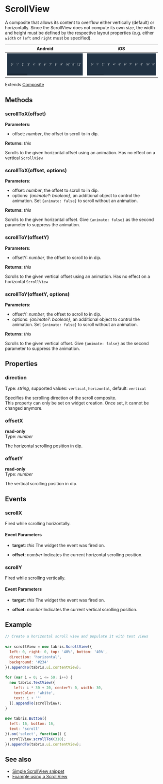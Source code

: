 ---
---
# ScrollView

A composite that allows its content to overflow either vertically (default) or horizontally. Since the ScrollView does not compute its own size, the width and height must be defined by the respective layout properties (e.g. either `width` or `left` and `right` must be specified).

Android | iOS
--- | ---
![ScrollView on Android](img/android/ScrollView.png) | ![ScrollView on iOS](img/ios/ScrollView.png)

Extends [Composite](Composite.md)

## Methods

### scrollToX(offset)

**Parameters:** 

- offset: *number*, the offset to scroll to in dip.

**Returns:** *this*

Scrolls to the given horizontal offset using an animation. Has no effect on a vertical `ScrollView`

### scrollToX(offset, options)

**Parameters:** 

- offset: *number*, the offset to scroll to in dip.
- options: *{animate?: boolean}*, an additional object to control the animation. Set `{animate: false}` to scroll without an animation.

**Returns:** *this*

Scrolls to the given horizontal offset. Give `{animate: false}` as the second parameter to suppress the animation.

### scrollToY(offsetY)

**Parameters:** 

- offsetY: *number*, the offset to scroll to in dip.

**Returns:** *this*

Scrolls to the given vertical offset using an animation. Has no effect on a horizontal `ScrollView`

### scrollToY(offsetY, options)

**Parameters:** 

- offsetY: *number*, the offset to scroll to in dip.
- options: *{animate?: boolean}*, an additional object to control the animation. Set `{animate: false}` to scroll without an animation.

**Returns:** *this*

Scrolls to the given vertical offset. Give `{animate: false}` as the second parameter to suppress the animation.


## Properties

### direction

Type: *string*, supported values: `vertical`, `horizontal`, default: `vertical`

Specifies the scrolling direction of the scroll composite.<br/>This property can only be set on widget creation. Once set, it cannot be changed anymore.

### offsetX

**read-only**<br/>
Type: *number*

The horizontal scrolling position in dip.

### offsetY

**read-only**<br/>
Type: *number*

The vertical scrolling position in dip.


## Events

### scrollX
Fired while scrolling horizontally.

#### Event Parameters 
- **target**: *this*
    The widget the event was fired on.

- **offset**: *number*
    Indicates the current horizontal scrolling position.




### scrollY
Fired while scrolling vertically.

#### Event Parameters 
- **target**: *this*
    The widget the event was fired on.

- **offset**: *number*
    Indicates the current vertical scrolling position.





## Example
```js
// Create a horizontal scroll view and populate it with text views

var scrollView = new tabris.ScrollView({
  left: 0, right: 0, top: '40%', bottom: '40%',
  direction: 'horizontal',
  background: '#234'
}).appendTo(tabris.ui.contentView);

for (var i = 0; i <= 50; i++) {
  new tabris.TextView({
    left: i * 30 + 20, centerY: 0, width: 30,
    textColor: 'white',
    text: i + '°'
  }).appendTo(scrollView);
}

new tabris.Button({
  left: 16, bottom: 16,
  text: 'scroll'
}).on('select', function() {
  scrollView.scrollToX(310);
}).appendTo(tabris.ui.contentView);
```
## See also

- [Simple ScrollView snippet](https://github.com/eclipsesource/tabris-js/tree/v2.0.0-beta2/snippets/scrollview.js)
- [Example using a ScrollView](https://github.com/eclipsesource/tabris-js/tree/v2.0.0-beta2/examples/parallax/parallax.js)
